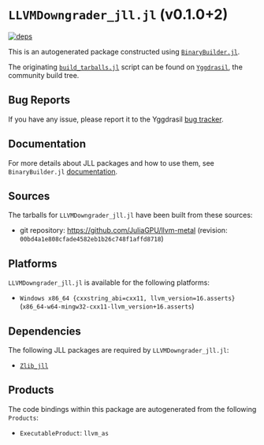 # `LLVMDowngrader_jll.jl` (v0.1.0+2)

[![deps](https://juliahub.com/docs/LLVMDowngrader_jll/deps.svg)](https://juliahub.com/ui/Packages/LLVMDowngrader_jll/f1OYk?page=2)

This is an autogenerated package constructed using [`BinaryBuilder.jl`](https://github.com/JuliaPackaging/BinaryBuilder.jl).

The originating [`build_tarballs.jl`](https://github.com/JuliaPackaging/Yggdrasil/blob/c0ef9a5488397940078100bf91ed5a6e02bf8f21/L/LLVMDowngrader/build_tarballs.jl) script can be found on [`Yggdrasil`](https://github.com/JuliaPackaging/Yggdrasil/), the community build tree.

## Bug Reports

If you have any issue, please report it to the Yggdrasil [bug tracker](https://github.com/JuliaPackaging/Yggdrasil/issues).

## Documentation

For more details about JLL packages and how to use them, see `BinaryBuilder.jl` [documentation](https://docs.binarybuilder.org/stable/jll/).

## Sources

The tarballs for `LLVMDowngrader_jll.jl` have been built from these sources:

* git repository: https://github.com/JuliaGPU/llvm-metal (revision: `00bd4a1e808cfade4582eb1b26c748f1affd8718`)

## Platforms

`LLVMDowngrader_jll.jl` is available for the following platforms:

* `Windows x86_64 {cxxstring_abi=cxx11, llvm_version=16.asserts}` (`x86_64-w64-mingw32-cxx11-llvm_version+16.asserts`)

## Dependencies

The following JLL packages are required by `LLVMDowngrader_jll.jl`:

* [`Zlib_jll`](https://github.com/JuliaBinaryWrappers/Zlib_jll.jl)

## Products

The code bindings within this package are autogenerated from the following `Products`:

* `ExecutableProduct`: `llvm_as`
